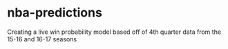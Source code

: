 # nba-predictions
Creating a live win probability model based off of 4th quarter data from the 15-16 and 16-17 seasons
